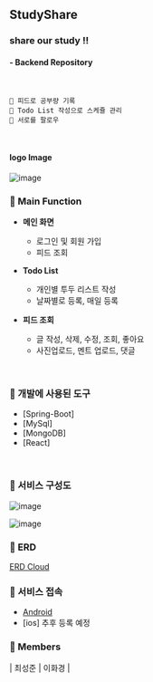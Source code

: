 ## StudyShare
### share our study !!
#### - Backend Repository
<br>

```
👏 피드로 공부량 기록
👏 Todo List 작성으로 스케쥴 관리
👏 서로를 팔로우
```
<br>

#### logo Image
![image](https://user-images.githubusercontent.com/55472510/119250196-59927580-bbd9-11eb-8b81-93bcfdf84b64.png)



### 📕 Main Function

- **메인 화면**
	- 로그인 및 회원 가입
    - 피드 조회
	
- **Todo List**
	- 개인별 투두 리스트 작성 
    - 날짜별로 등록, 매일 등록

- **피드 조회**
	- 글 작성, 삭제, 수정, 조회, 좋아요
    - 사진업로드, 멘트 업로드, 댓글

<br>

### 📙 개발에 사용된 도구

* [Spring-Boot]
* [MySql]
* [MongoDB]
* [React]

<br>

### 📔 서비스 구성도
![image](https://user-images.githubusercontent.com/55472510/119259099-95443400-bc07-11eb-97b8-8e2477496c6a.png)

![image](https://user-images.githubusercontent.com/55472510/119251387-42578600-bbe1-11eb-8caf-7d2eb97ba5bd.png)


### 📒 ERD
[ERD Cloud](https://www.erdcloud.com/d/Z8e8WWNnRMdZuSnNK)

### 📗 서비스 접속
- [Android](https://play.google.com/store/apps/details?id=com.studyshare)
- [ios] 추후 등록 예정 


### 📘 Members
| 최성준 | 이화경 |
